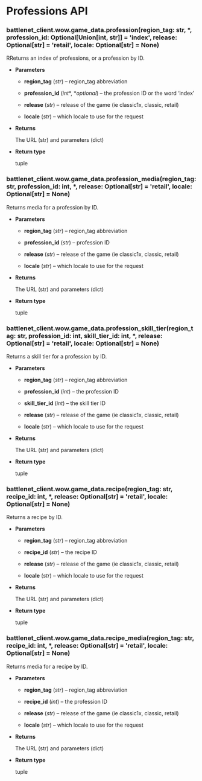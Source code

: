 # Professions API


### battlenet_client.wow.game_data.profession(region_tag: str, \*, profession_id: Optional[Union[int, str]] = 'index', release: Optional[str] = 'retail', locale: Optional[str] = None)
RReturns an index of professions, or a profession by ID.


* **Parameters**


    * **region_tag** (*str*) – region_tag abbreviation


    * **profession_id** (*int**, **optional*) – the profession ID or the word ‘index’


    * **release** (*str*) – release of the game (ie classic1x, classic, retail)


    * **locale** (*str*) – which locale to use for the request



* **Returns**

    The URL (str) and parameters (dict)



* **Return type**

    tuple



### battlenet_client.wow.game_data.profession_media(region_tag: str, profession_id: int, \*, release: Optional[str] = 'retail', locale: Optional[str] = None)
Returns media for a profession by ID.


* **Parameters**


    * **region_tag** (*str*) – region_tag abbreviation


    * **profession_id** (*str*) – profession ID


    * **release** (*str*) – release of the game (ie classic1x, classic, retail)


    * **locale** (*str*) – which locale to use for the request



* **Returns**

    The URL (str) and parameters (dict)



* **Return type**

    tuple



### battlenet_client.wow.game_data.profession_skill_tier(region_tag: str, profession_id: int, skill_tier_id: int, \*, release: Optional[str] = 'retail', locale: Optional[str] = None)
Returns a skill tier for a profession by ID.


* **Parameters**


    * **region_tag** (*str*) – region_tag abbreviation


    * **profession_id** (*int*) – the profession ID


    * **skill_tier_id** (*int*) – the skill tier ID


    * **release** (*str*) – release of the game (ie classic1x, classic, retail)


    * **locale** (*str*) – which locale to use for the request



* **Returns**

    The URL (str) and parameters (dict)



* **Return type**

    tuple



### battlenet_client.wow.game_data.recipe(region_tag: str, recipe_id: int, \*, release: Optional[str] = 'retail', locale: Optional[str] = None)
Returns a recipe by ID.


* **Parameters**


    * **region_tag** (*str*) – region_tag abbreviation


    * **recipe_id** (*str*) – the recipe ID


    * **release** (*str*) – release of the game (ie classic1x, classic, retail)


    * **locale** (*str*) – which locale to use for the request



* **Returns**

    The URL (str) and parameters (dict)



* **Return type**

    tuple



### battlenet_client.wow.game_data.recipe_media(region_tag: str, recipe_id: int, \*, release: Optional[str] = 'retail', locale: Optional[str] = None)
Returns media for a recipe by ID.


* **Parameters**


    * **region_tag** (*str*) – region_tag abbreviation


    * **recipe_id** (*int*) – the profession ID


    * **release** (*str*) – release of the game (ie classic1x, classic, retail)


    * **locale** (*str*) – which locale to use for the request



* **Returns**

    The URL (str) and parameters (dict)



* **Return type**

    tuple
